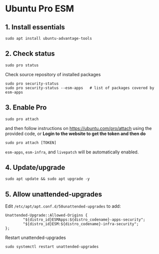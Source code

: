 # Ubuntu Pro ESM
## 1. Install essentials
```
sudo apt install ubuntu-advantage-tools
```

## 2. Check status
```
sudo pro status
```
Check source repository of installed packages
```
sudo pro security-status
sudo pro security-status --esm-apps   # list of packages covered by esm-apps
```

## 3. Enable Pro
```
sudo pro attach
```
and then follow instructions on https://ubuntu.com/pro/attach using the provided code, or 
**Login to the website to get the token and then do**
```
sudo pro attach [TOKEN]
```
`esm-apps`, `esm-infra`, and `livepatch` will be automatically enabled. 

## 4. Update/upgrade
```
sudo apt update && sudo apt upgrade -y
```

## 5. Allow unattended-upgrades
Edit `/etc/apt/apt.conf.d/50unattended-upgrades` to add:
```
Unattended-Upgrade::Allowed-Origins {
        "${distro_id}ESMApps:${distro_codename}-apps-security";
        "${distro_id}ESM:${distro_codename}-infra-security";
};

```
Restart unattended-upgrades
```
sudo systemctl restart unattended-upgrades
```